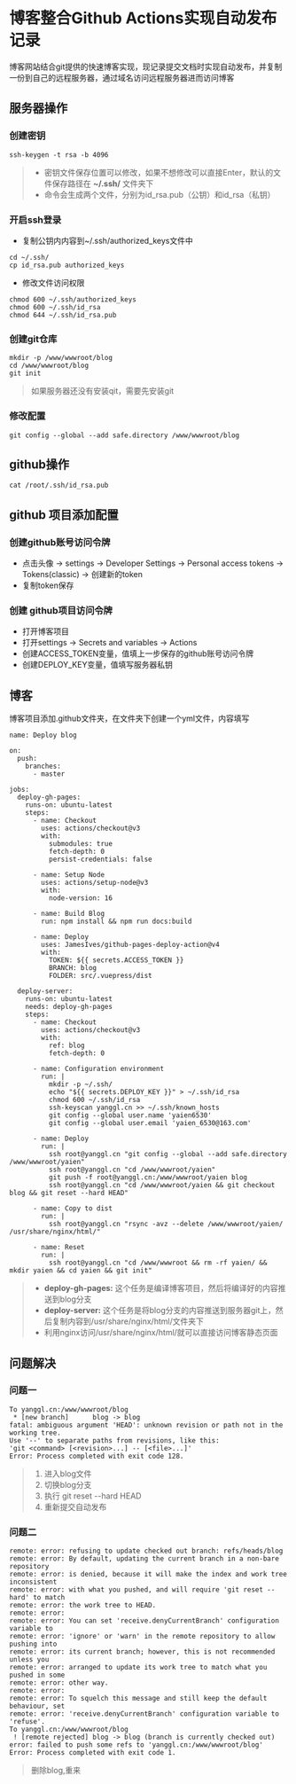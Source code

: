 # 博客整合Github Actions实现自动发布记录

博客网站结合git提供的快速博客实现，现记录提交文档时实现自动发布，并复制一份到自己的远程服务器，通过域名访问远程服务器进而访问博客

## 服务器操作

### 创建密钥

```shell
ssh-keygen -t rsa -b 4096
```

> - 密钥文件保存位置可以修改，如果不想修改可以直接Enter，默认的文件保存路径在 **~/.ssh/** 文件夹下
> - 命令会生成两个文件，分别为id_rsa.pub（公钥）和id_rsa（私钥）

### 开启ssh登录

- 复制公钥内内容到~/.ssh/authorized_keys文件中

```shell
cd ~/.ssh/
cp id_rsa.pub authorized_keys
```

- 修改文件访问权限

```shell
chmod 600 ~/.ssh/authorized_keys
chmod 600 ~/.ssh/id_rsa
chmod 644 ~/.ssh/id_rsa.pub
```

### 创建git仓库

```shell
mkdir -p /www/wwwroot/blog
cd /www/wwwroot/blog
git init
```

> 如果服务器还没有安装qit，需要先安装git

### 修改配置

```shell
git config --global --add safe.directory /www/wwwroot/blog
```

## github操作

```shell
cat /root/.ssh/id_rsa.pub
```

## github 项目添加配置

### 创建github账号访问令牌

- 点击头像 -> settings -> Developer Settings -> Personal access tokens -> Tokens(classic) -> 创建新的token
- 复制token保存

### 创建 github项目访问令牌

- 打开博客项目
- 打开settings -> Secrets and variables -> Actions
- 创建ACCESS_TOKEN变量，值填上一步保存的github账号访问令牌
- 创建DEPLOY_KEY变量，值填写服务器私钥

## 博客

博客项目添加.github文件夹，在文件夹下创建一个yml文件，内容填写

```shell
name: Deploy blog

on:
  push:
    branches:
      - master

jobs:
  deploy-gh-pages:
    runs-on: ubuntu-latest
    steps:
      - name: Checkout
        uses: actions/checkout@v3
        with:
          submodules: true
          fetch-depth: 0
          persist-credentials: false

      - name: Setup Node
        uses: actions/setup-node@v3
        with:
          node-version: 16

      - name: Build Blog
        run: npm install && npm run docs:build

      - name: Deploy
        uses: JamesIves/github-pages-deploy-action@v4
        with:
          TOKEN: ${{ secrets.ACCESS_TOKEN }}
          BRANCH: blog
          FOLDER: src/.vuepress/dist

  deploy-server:
    runs-on: ubuntu-latest
    needs: deploy-gh-pages
    steps:
      - name: Checkout
        uses: actions/checkout@v3
        with:
          ref: blog
          fetch-depth: 0

      - name: Configuration environment
        run: |
          mkdir -p ~/.ssh/
          echo "${{ secrets.DEPLOY_KEY }}" > ~/.ssh/id_rsa
          chmod 600 ~/.ssh/id_rsa
          ssh-keyscan yanggl.cn >> ~/.ssh/known_hosts
          git config --global user.name 'yaien6530'
          git config --global user.email 'yaien_6530@163.com'

      - name: Deploy
        run: |
          ssh root@yanggl.cn "git config --global --add safe.directory /www/wwwroot/yaien"
          ssh root@yanggl.cn "cd /www/wwwroot/yaien"
          git push -f root@yanggl.cn:/www/wwwroot/yaien blog
          ssh root@yanggl.cn "cd /www/wwwroot/yaien && git checkout blog && git reset --hard HEAD"

      - name: Copy to dist
        run: |
          ssh root@yanggl.cn "rsync -avz --delete /www/wwwroot/yaien/ /usr/share/nginx/html/"

      - name: Reset
        run: |
          ssh root@yanggl.cn "cd /www/wwwroot && rm -rf yaien/ && mkdir yaien && cd yaien && git init"

```

> - **deploy-gh-pages:** 这个任务是编译博客项目，然后将编译好的内容推送到blog分支
> - **deploy-server:** 这个任务是将blog分支的内容推送到服务器git上，然后复制内容到/usr/share/nginx/html/文件夹下
> - 利用nginx访问/usr/share/nginx/html/就可以直接访问博客静态页面

## 问题解决

### 问题一
```shell
To yanggl.cn:/www/wwwroot/blog
 * [new branch]      blog -> blog
fatal: ambiguous argument 'HEAD': unknown revision or path not in the working tree.
Use '--' to separate paths from revisions, like this:
'git <command> [<revision>...] -- [<file>...]'
Error: Process completed with exit code 128.
```

> 1. 进入blog文件
> 2. 切换blog分支
> 3. 执行 git reset --hard HEAD
> 4. 重新提交自动发布

### 问题二
```shell
remote: error: refusing to update checked out branch: refs/heads/blog        
remote: error: By default, updating the current branch in a non-bare repository        
remote: error: is denied, because it will make the index and work tree inconsistent        
remote: error: with what you pushed, and will require 'git reset --hard' to match        
remote: error: the work tree to HEAD.        
remote: error:         
remote: error: You can set 'receive.denyCurrentBranch' configuration variable to        
remote: error: 'ignore' or 'warn' in the remote repository to allow pushing into        
remote: error: its current branch; however, this is not recommended unless you        
remote: error: arranged to update its work tree to match what you pushed in some        
remote: error: other way.        
remote: error:         
remote: error: To squelch this message and still keep the default behaviour, set        
remote: error: 'receive.denyCurrentBranch' configuration variable to 'refuse'.        
To yanggl.cn:/www/wwwroot/blog
 ! [remote rejected] blog -> blog (branch is currently checked out)
error: failed to push some refs to 'yanggl.cn:/www/wwwroot/blog'
Error: Process completed with exit code 1.
```
> 删除blog,重来
